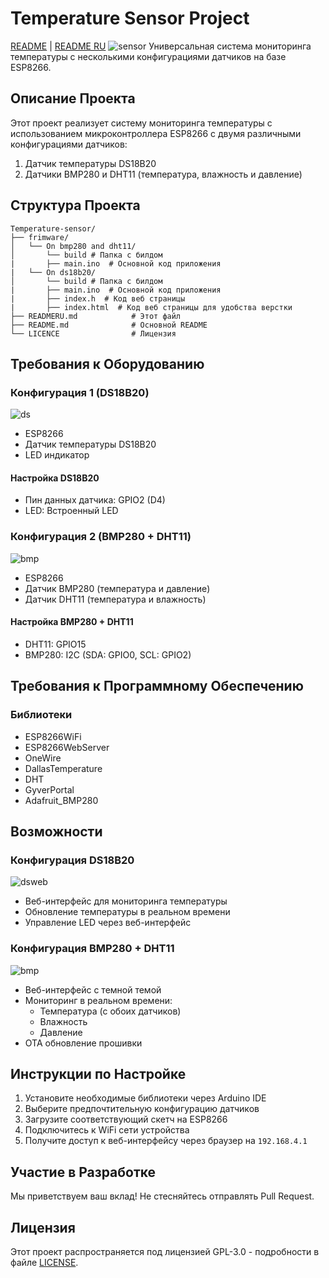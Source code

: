 # Temperature Sensor Project

[README](README.md) | [README RU](READMERU.md)
![sensor](./images/sensor.png)
Универсальная система мониторинга температуры с несколькими конфигурациями датчиков на базе ESP8266.

## Описание Проекта

Этот проект реализует систему мониторинга температуры с использованием микроконтроллера ESP8266 с двумя различными конфигурациями датчиков:

1. Датчик температуры DS18B20
2. Датчики BMP280 и DHT11 (температура, влажность и давление)

## Структура Проекта

```
Temperature-sensor/
├── frimware/
│   └── On bmp280 and dht11/
│       └── build # Папка с билдом 
|       ├── main.ino  # Основной код приложения
|   └── On ds18b20/
│       └── build # Папка с билдом 
|       ├── main.ino  # Основной код приложения
|       ├── index.h  # Код веб страницы
|       ├── index.html  # Код веб страницы для удобства верстки
├── READMERU.md            # Этот файл
├── README.md              # Основной README
└── LICENCE                # Лицензия
```

## Требования к Оборудованию

### Конфигурация 1 (DS18B20)
![ds](./images/ds.png)
- ESP8266
- Датчик температуры DS18B20
- LED индикатор
#### Настройка DS18B20
- Пин данных датчика: GPIO2 (D4)
- LED: Встроенный LED


### Конфигурация 2 (BMP280 + DHT11)
![bmp](./images/bmp.png)
- ESP8266
- Датчик BMP280 (температура и давление)
- Датчик DHT11 (температура и влажность)
#### Настройка BMP280 + DHT11
- DHT11: GPIO15
- BMP280: I2C (SDA: GPIO0, SCL: GPIO2)

## Требования к Программному Обеспечению

### Библиотеки
- ESP8266WiFi
- ESP8266WebServer
- OneWire
- DallasTemperature
- DHT
- GyverPortal
- Adafruit_BMP280

## Возможности

### Конфигурация DS18B20
![dsweb](./images/dsWeb.png)
- Веб-интерфейс для мониторинга температуры
- Обновление температуры в реальном времени
- Управление LED через веб-интерфейс

### Конфигурация BMP280 + DHT11
![bmp](./images/bmpWeb.png)
- Веб-интерфейс с темной темой
- Мониторинг в реальном времени:
  - Температура (с обоих датчиков)
  - Влажность
  - Давление
- OTA обновление прошивки

## Инструкции по Настройке

1. Установите необходимые библиотеки через Arduino IDE
2. Выберите предпочтительную конфигурацию датчиков
3. Загрузите соответствующий скетч на ESP8266
4. Подключитесь к WiFi сети устройства
5. Получите доступ к веб-интерфейсу через браузер на `192.168.4.1`

## Участие в Разработке
Мы приветствуем ваш вклад! Не стесняйтесь отправлять Pull Request.

## Лицензия
Этот проект распространяется под лицензией GPL-3.0 - подробности в файле [LICENSE](LICENSE).